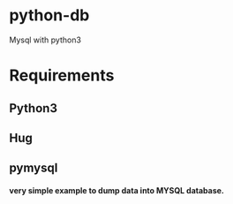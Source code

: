 # python-db
Mysql with python3

# Requirements
## Python3
## Hug
## pymysql


#### very simple example to dump data into MYSQL database.
